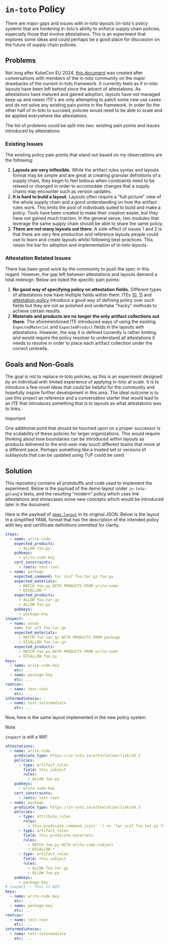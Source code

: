 # `in-toto` Policy

There are major gaps and issues with in-toto layouts (in-toto's policy system)
that are hindering in-toto's ability to enforce supply chain policies,
especially those that involve attestations. This is an experiment that explores
some ideas and could perhaps be a good place for discussion on the future of
supply chain policies.

## Problems

Not long after KubeCon EU 2024, [this document](https://docs.google.com/document/d/1-pP-ycaIMN1H6llK1BWdovmNsY8AZ-grVRZZZwuWw2o/edit?usp=sharing)
was created after conversations with members of the in-toto community on the
major drawbacks of the current in-toto framework. It currently feels as if
in-toto layouts have been left behind since the advent of attestations. As
attestations have matured and gained adoption, layouts have not managed keep up
and newer ITE's are only attempting to patch some new use cases and do not solve
any existing pain points in the framework. In order for the other half of
in-toto to succeed, policies would need to be able to scale and be applied
everywhere like attestations.

The list of problems could be split into two: existing pain points and issues
introduced by attestations.

### Existing Issues

The existing policy pain points that stand out based on my observations are the following:

1. **Layouts are very inflexible.** While the artifact rules syntax and layouts
format may be simple and are great at creating granular definitions of a supply
chain, they begin to feel tedious when constraints need to be relaxed or changed
in order to accomodate changes that a supply chains may encounter such as
version updates.
2. **It is hard to build a layout.** Layouts often require a "full-picture" view
of the whole supply chain and a good understanding on how the artifact rules
work. This limits the pool of individuals suited to build and make a policy.
Tools have been created to make their creation easier, but they have not gained
much traction. In the general sense, two modules that leverage the same supply
chain should be able to share the same policy.
3. **There are not many layouts out there.** A side-effect of issues 1 and 2 is
that there are very few production and reference layouts people could use to
learn and create layouts whilst following best-practices. This raises the bar
for adoption and implementation of in-toto layouts.

### Attestation Related Issues

There has been good work by the community to push the spec in this regard.
However, the gap left between attestations and layouts demand a total redesign.
Below are listed the specific pain points:

1. **No good way of specifying policy on attestation fields.** Different types
of attestations now have multiple fields within them. ITEs [10](https://github.com/in-toto/ITE/blob/master/ITE/10/README.adoc),
[11](https://github.com/in-toto/ITE/pull/50) and
[attestation-policy](https://github.com/in-toto/attestation-verifier/) introduce
a good way of defining policy over such fields but they are not as polished and
undertake "hacky" methods to achieve certain results.
2. **Materials and products are no longer the only artifact collections out
there.** The aforementioned ITE introduced ways of using the existing
`ExpectedMaterial` and `ExpectedProduct` fields in the layouts with
attestations. However, the way it is defined currently is rather limiting and
would require the policy resolver to understand all attestations it needs to
resolve in order to place each artifact collection under the correct umbrella.

## Goals and Non-Goals

The goal is not to replace in-toto policies, as this is an experiment designed
by an individual with limited experience of applying in-toto at scale. It is to
introduce a few novel ideas that could be helpful for the community and
hopefully inspire further development in this area. The ideal outcome is to use
this project as reference and a conversation starter that would lead to an ITE
that introduces something that is to layouts as what attestatoins was to links.

> [!IMPORTANT]
> One additional point that should be touched upon on a proper successor is the
> scalability of these policies for larger organizations. This would require
> thinking about how boundaries can be introduced within layouts as products
> delivered to the end-user may touch different teams that move at a different
> pace. Perhaps something like a trusted set or versions of sublayouts that can
> be updated using TUF could be used.

## Solution

This repository contains all protobuffs and code used to implement the
experiment. Below is the payload of the demo layout under `in-toto-golang`'s
tests, and the resulting "modern" policy which uses link attestations and
showcases some new concepts which would be introduced later in the document.

Here is the payload of [`demo.layout`](https://github.com/in-toto/in-toto-golang/blob/master/test/data/demo.layout)
in its original JSON. Below is the layout in a simplified YAML format that has
the description of the intended policy with key and certificate definitions
ommitted for clarity.

```yaml
steps:
  - name: write-code
    expected_products:
      - ALLOW foo.py
    pubkeys:
      - write-code-key
    cert_constraints:
      - roots: test-root
  - name: package
    expected_command: tar zcvf foo.tar.gz foo.py
    expected_materials:
      - MATCH foo.py WITH PRODUCTS FROM write-code
      - DISALLOW *
    expected_products:
      - ALLOW foo.tar.gz
      - ALLOW foo.py
    pubkeys:
      - package-key
inspect:
  - name: untar
    run: tar xfz foo.tar.gz
    expected_materials:
      - MATCH foo.tar.gz WITH PRODUCTS FROM package
      - DISALLOW foo.tar.gz
    expected_products:
      - MATCH foo.py WITH PRODUCTS FROM write-code
      - DISALLOW foo.py
keys:
  - name: write-code-key
    etc: ...
  - name: package-key
    etc: ...
rootcas:
  - name: test-root
    etc: ...
intermediatecas:
  - name: test-intermediate
    etc: ...
```

Now, here is the same layout implemented in the new policy system.

> [!NOTE]
> `inspect` is still a WIP.

```yaml
attestations:
  - name: write-code
    predicate_type: https://in-toto.io/attestation/link/v0.3
    policies:
      - type: artifact_rules
        field: this.subject
        rules:
          - ALLOW foo.py
    pubkeys:
      - write-code-key
    cert_constraints:
      - roots: test-root
  - name: package
    predicate_type: https://in-toto.io/attestation/link/v0.3
    policies:
      - type: attribute_rules
        rules:
          - this.predicate.command.join(' ') == 'tar zcvf foo.tar.gz foo.py'
      - type: artifact_rules
        field: this.predicate.materials
        rules:
          - MATCH foo.py WITH write-code.subject
          - DISALLOW *
      - type: artifact_rules
        field: this.subject
        rules:
          - ALLOW foo.tar.gz
          - ALLOW foo.py
    pubkeys:
      - package-key
# inspect -- This is WIP
keys:
  - name: write-code-key
    etc: ...
  - name: package-key
    etc: ...
rootcas:
  - name: test-root
    etc: ...
intermediatecas:
  - name: test-intermediate
    etc: ...
```
